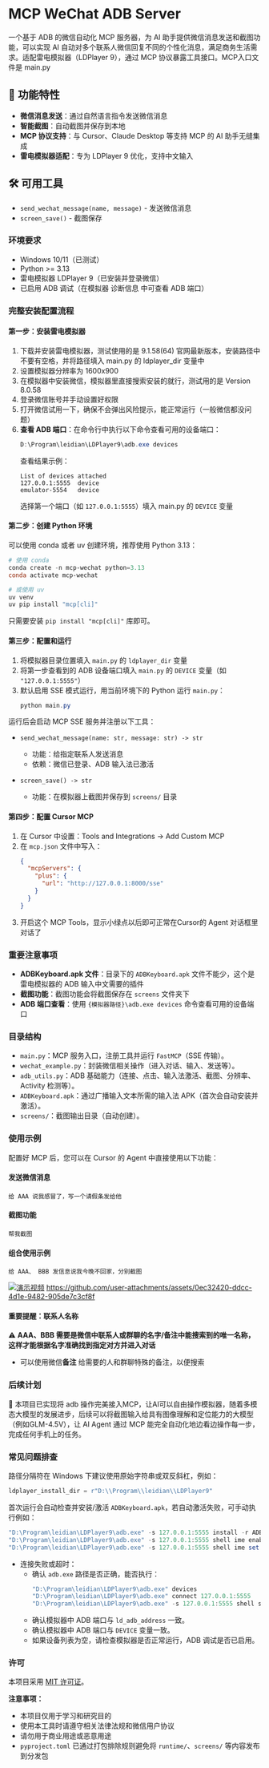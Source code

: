 # MCP WeChat ADB Server

一个基于 ADB 的微信自动化 MCP 服务器，为 AI 助手提供微信消息发送和截图功能，可以实现 AI 自动对多个联系人微信回复不同的个性化消息，满足商务生活需求。适配雷电模拟器（LDPlayer 9），通过 MCP 协议暴露工具接口。MCP入口文件是 main.py

## 🚀 功能特性

- **微信消息发送**：通过自然语言指令发送微信消息
- **智能截图**：自动截图并保存到本地
- **MCP 协议支持**：与 Cursor、Claude Desktop 等支持 MCP 的 AI 助手无缝集成
- **雷电模拟器适配**：专为 LDPlayer 9 优化，支持中文输入

## 🛠️ 可用工具

- `send_wechat_message(name, message)` - 发送微信消息
- `screen_save()` - 截图保存

### 环境要求

- Windows 10/11（已测试）
- Python >= 3.13
- 雷电模拟器 LDPlayer 9（已安装并登录微信）
- 已启用 ADB 调试（在模拟器 诊断信息 中可查看 ADB 端口）

### 完整安装配置流程

#### 第一步：安装雷电模拟器
1. 下载并安装雷电模拟器，测试使用的是 9.1.58(64) 官网最新版本，安装路径中不要有空格，并将路径填入 main.py 的 ldplayer_dir 变量中
2. 设置模拟器分辨率为 1600x900
3. 在模拟器中安装微信，模拟器里直接搜索安装的就行，测试用的是 Version 8.0.58
4. 登录微信账号并手动设置好权限
5. 打开微信试用一下，确保不会弹出风险提示，能正常运行（一般微信都没问题）
6. **查看 ADB 端口**：在命令行中执行以下命令查看可用的设备端口：
   ```powershell
   D:\Program\leidian\LDPlayer9\adb.exe devices
   ```
   查看结果示例：
   ```
   List of devices attached
   127.0.0.1:5555  device
   emulator-5554   device
   ```
   选择第一个端口（如 `127.0.0.1:5555`）填入 main.py 的 `DEVICE` 变量

#### 第二步：创建 Python 环境
可以使用 conda 或者 uv 创建环境，推荐使用 Python 3.13：

```powershell
# 使用 conda
conda create -n mcp-wechat python=3.13
conda activate mcp-wechat

# 或使用 uv
uv venv
uv pip install "mcp[cli]"
```

只需要安装 `pip install "mcp[cli]"` 库即可。

#### 第三步：配置和运行
1. 将模拟器目录位置填入 `main.py` 的 `ldplayer_dir` 变量
2. 将第一步查看到的 ADB 设备端口填入 `main.py` 的 `DEVICE` 变量（如 `"127.0.0.1:5555"`）
3. 默认启用 SSE 模式运行，用当前环境下的 Python 运行 `main.py`：
   ```powershell
   python main.py
   ```
运行后会启动 MCP SSE 服务并注册以下工具：

- `send_wechat_message(name: str, message: str) -> str`
  - 功能：给指定联系人发送消息
  - 依赖：微信已登录、ADB 输入法已激活

- `screen_save() -> str`
  - 功能：在模拟器上截图并保存到 `screens/` 目录
    
#### 第四步：配置 Cursor MCP
1. 在 Cursor 中设置：Tools and Integrations → Add Custom MCP
2. 在 `mcp.json` 文件中写入：
   ```json
   {
     "mcpServers": {
       "plus": {
         "url": "http://127.0.0.1:8000/sse"
       }
     }
   }
   ```
3. 开启这个 MCP Tools，显示小绿点以后即可正常在Cursor的 Agent 对话框里对话了

### 重要注意事项

- **ADBKeyboard.apk 文件**：目录下的 `ADBKeyboard.apk` 文件不能少，这个是雷电模拟器的 ADB 输入中文需要的插件
- **截图功能**：截图功能会将截图保存在 `screens` 文件夹下
- **ADB 端口查看**：使用 `{模拟器路径}\adb.exe devices` 命令查看可用的设备端口

### 目录结构

- `main.py`：MCP 服务入口，注册工具并运行 `FastMCP`（SSE 传输）。
- `wechat_example.py`：封装微信相关操作（进入对话、输入、发送等）。
- `adb_utils.py`：ADB 基础能力（连接、点击、输入法激活、截图、分辨率、Activity 检测等）。
- `ADBKeyboard.apk`：通过广播输入文本所需的输入法 APK（首次会自动安装并激活）。
- `screens/`：截图输出目录（自动创建）。

### 使用示例

配置好 MCP 后，您可以在 Cursor 的 Agent 中直接使用以下功能：

#### 发送微信消息
```
给 AAA 说我感冒了，写一个请假条发给他
```

#### 截图功能
```
帮我截图
```

#### 组合使用示例
```
给 AAA、 BBB 发信息说我今晚不回家，分别截图
```
[![演示视频]()](https://github.com/user-attachments/assets/0ec32420-ddcc-4d1e-9482-905de7c3cf8f)
https://github.com/user-attachments/assets/0ec32420-ddcc-4d1e-9482-905de7c3cf8f

#### 重要提醒：联系人名称
⚠️ **AAA、BBB 需要是微信中联系人或群聊的名字/备注中能搜索到的唯一名称，这样才能根据名字准确找到指定对方并进入对话**

- 可以使用微信**备注** 给需要的人和群聊特殊的备注，以便搜索

### 后续计划

🚀 本项目已实现将 adb 操作完美接入MCP，让AI可以自由操作模拟器，随着多模态大模型的发展进步，后续可以将截图输入给具有图像理解和定位能力的大模型（例如GLM-4.5V），让 AI Agent 通过 MCP 能完全自动化地边看边操作每一步，完成任何手机上的任务。

### 常见问题排查

路径分隔符在 Windows 下建议使用原始字符串或双反斜杠，例如：

```python
ldplayer_install_dir = r"D:\\Program\\leidian\\LDPlayer9"
```

首次运行会自动检查并安装/激活 `ADBKeyboard.apk`，若自动激活失败，可手动执行例如：

```powershell
"D:\Program\leidian\LDPlayer9\adb.exe" -s 127.0.0.1:5555 install -r ADBKeyboard.apk
"D:\Program\leidian\LDPlayer9\adb.exe" -s 127.0.0.1:5555 shell ime enable com.android.adbkeyboard/.AdbIME
"D:\Program\leidian\LDPlayer9\adb.exe" -s 127.0.0.1:5555 shell ime set com.android.adbkeyboard/.AdbIME
```

- 连接失败或超时：
  - 确认 `adb.exe` 路径是否正确，能否执行：
    ```powershell
    "D:\Program\leidian\LDPlayer9\adb.exe" devices  
    "D:\Program\leidian\LDPlayer9\adb.exe" connect 127.0.0.1:5555
    "D:\Program\leidian\LDPlayer9\adb.exe" -s 127.0.0.1:5555 shell screencap -p /sdcard/screen.png
    ```
  - 确认模拟器中 ADB 端口与 `ld_adb_address` 一致。
  - 确认模拟器中 ADB 端口与 `DEVICE` 变量一致。
  - 如果设备列表为空，请检查模拟器是否正常运行，ADB 调试是否已启用。


### 许可

本项目采用 [MIT 许可证](LICENSE)。

**注意事项：**
- 本项目仅用于学习和研究目的
- 使用本工具时请遵守相关法律法规和微信用户协议
- 请勿用于商业用途或恶意用途
- `pyproject.toml` 已通过打包排除规则避免将 `runtime/`、`screens/` 等内容发布到分发包



